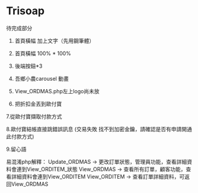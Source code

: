 # Trisoap
待完成部分

1. 首頁橫幅 加上文字（先用鋼筆體）

2. 首頁橫幅 100% * 100%

3. 後端按鈕*3

4. 吾鄉小農carousel 動畫

5. View_ORDMAS.php左上logo尚未放

6. 把折扣金丟到歐付寶

7.從歐付寶擷取付款方式

8.歐付寶結帳直接跳錯誤訊息 (交易失敗 找不到加密金鑰，請確認是否有申請開通此付款方式)

9.留心語

易混淆php解釋：
Update_ORDMAS -> 更改訂單狀態，管理員功能，查看詳細資料會連到View_ORDITEM_狀態
View_ORDMAS   -> 查看所有訂單，顧客功能，查看詳細資料會連到View_ORDITEM
View_ORDITEM  -> 查看訂單詳細資料，可返回View_ORDMAS